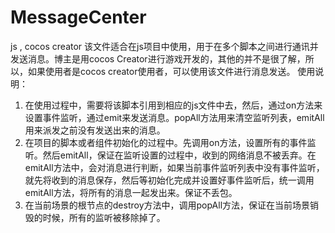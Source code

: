 # MessageCenter
js , cocos creator
该文件适合在js项目中使用，用于在多个脚本之间进行通讯并发送消息。博主是用cocos Creator进行游戏开发的，其他的并不是很了解，所以，如果使用者是cocos creator使用者，可以使用该文件进行消息发送。
使用说明：
1. 在使用过程中，需要将该脚本引用到相应的js文件中去，然后，通过on方法来设置事件监听，通过emit来发送消息。popAll方法用来清空监听列表，emitAll用来派发之前没有发送出来的消息。
2. 在项目的脚本或者组件初始化的过程中。先调用on方法，设置所有的事件监听。然后emitAll，保证在监听设置的过程中，收到的网络消息不被丢弃。在emitAll方法中，会对消息进行判断，如果当前事件监听列表中没有事件监听，就先将收到的消息保存，然后等初始化完成并设置好事件监听后，统一调用emitAll方法，将所有的消息一起发出来。保证不丢包。
3. 在当前场景的根节点的destroy方法中，调用popAll方法，保证在当前场景销毁的时候，所有的监听被移除掉了。

